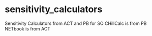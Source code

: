 # sensitivity_calculators
Sensitivity Calculators from ACT and PB for SO
CHillCalc is from PB
NETbook is from ACT
